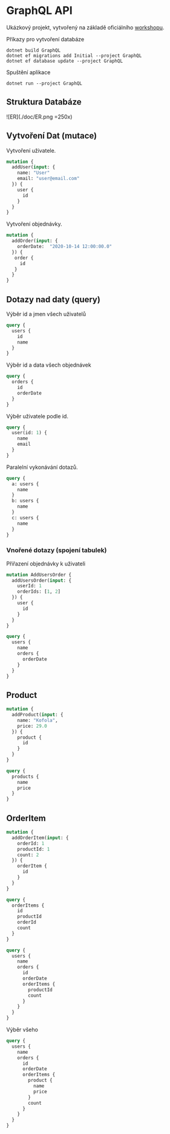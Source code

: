
# GraphQL API

Ukázkový projekt, vytvořený na základě oficiálního [workshopu](https://github.com/ChilliCream/graphql-workshop).

Příkazy pro vytvoření databáze

```console
dotnet build GraphQL
dotnet ef migrations add Initial --project GraphQL
dotnet ef database update --project GraphQL
```

Spuštění aplikace

```console
dotnet run --project GraphQL
```

## Struktura Databáze

![ER](./doc/ER.png =250x)

## Vytvoření Dat (mutace)

Vytvoření uživatele.

```graphql
mutation {
  addUser(input: {
    name: "User"
    email: "user@email.com"
  }) {
    user {
      id
    }
  }
}
```

Vytvoření objednávky.

```graphql
mutation {
  addOrder(input: {
    orderDate:  "2020-10-14 12:00:00.0"
  }) {
   order {
     id
   }
  }
}
```

## Dotazy nad daty (query)

Výběr id a jmen všech uživatelů

```graphql
query {
  users {
    id
    name
  }
}

```

Výběr id a data všech objednávek

```graphql
query {
  orders {
    id
    orderDate
  }
}
```

Výběr uživatele podle id.

```graphql
query {
  user(id: 1) {
    name
    email
  }
}
```

Paralelní vykonávání dotazů.

```graphql
query {
  a: users {
    name
  }
  b: users {
    name
  }
  c: users {
    name
  }
}
```

### Vnořené dotazy (spojení tabulek)

Přiřazení objednávky k uživateli

```graphql
mutation AddUsersOrder {
  addUsersOrder(input: {
    userId: 1
    orderIds: [1, 2]
  }) {
    user {
      id
    }
  }
}
```

```graphql
query {
  users {
    name
    orders {
      orderDate
    }
  }
}
```

## Product

```graphql
mutation {
  addProduct(input: {
    name: "Kofola",
    price: 29.0
  }) {
    product {
      id
    }
  }
}
```

```graphql
query {
  products {
    name
    price
  }
}
```

## OrderItem

```graphql
mutation {
  addOrderItem(input: {
    orderId: 1
    productId: 1
    count: 2
  }) {
    orderItem {
      id
    }
  }
}
```

```graphql
query {
  orderItems {
    id
    productId
    orderId
    count
  }
}
```

```graphql
query {
  users {
    name
    orders {
      id
      orderDate
      orderItems {
        productId
        count
      }
    }
  }
}
```

Výběr všeho

```graphql
query {
  users {
    name
    orders {
      id
      orderDate
      orderItems {
        product {
          name
          price
        }
        count
      }
    }
  }
}

```


